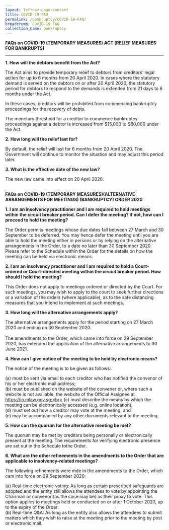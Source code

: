 ```yaml
---
layout: leftnav-page-content
title: COVID-19 FAQ
permalink: /bankruptcy/COVID-19-FAQ/
breadcrumb: COVID-19 FAQ
collection_name: bankruptcy
---
```


**FAQs on COVID-19 (TEMPORARY MEASURES) ACT (RELIEF MEASURES FOR BANKRUPTS)**<br>

---

**1.	How will the debtors benefit from the Act?**<br>

The Act aims to provide temporary relief to debtors from creditors’ legal action for up to 6 months from 20 April 2020. In cases where the statutory demand is served on the debtors on or after 20 April 2020, the statutory period for debtors to respond to the demands is extended from 21 days to 6 months under the Act.<br>

In these cases, creditors will be prohibited from commencing  bankruptcy proceedings for the recovery of debts. <br>

The monetary threshold for a creditor to commence bankruptcy proceedings against a debtor is increased from $15,000 to $60,000 under the Act.<br>


**2.	How long will the relief last for?**<br>

By default, the relief will last for 6 months from 20 April 2020. The Government will continue to monitor the situation and may adjust this period later.<br>



**3.	What is the effective date of the new law?**<br>

The new law came into effect on 20 April 2020.<br><br>

**FAQs on COVID-19 (TEMPORARY MEASURES)(ALTERNATIVE ARRANGEMENTS FOR MEETINGS) (BANKRUPTCY) ORDER 2020**<br>

**1. I am an insolvency practitioner and I am required to hold meetings within the circuit breaker period. Can I defer the meeting? If not, how can I proceed to hold the meeting?**<br>

The Order permits meetings whose due dates fall between 27 March and 30 September to be deferred. You may hence defer the meeting until you are able to hold the meeting either in persons or by relying on the alternative arrangements in the Order, to a date no later than 30 September 2020. Please refer to the Schedule within the Order for the details on how the meeting can be held via electronic means.<br>

**2.	I am an insolvency practitioner and I am required to hold a Court-ordered or Court-directed meeting within the circuit breaker period. How should I hold the meeting?**<br>

This Order does not apply to meetings ordered or directed by the Court. For such meetings, you may wish to apply to the court to seek further directions or a variation of the orders (where applicable), as to the safe distancing measures that you intend to implement at such meetings.<br>

**3.	How long will the alternative arrangements apply?**<br>

The alternative arrangements apply for the period starting on 27 March 2020 and ending on 30 September 2020.<br><br>
The amendments to the Order, which came into force on 29 September 2020, has extended the application of the alternative arrangements to 30 June 2021.<br>

**4.	How can I give notice of the meeting to be held by electronic means?**<br>

The notice of the meeting is to be given as follows:<br>

(a) must be sent via email to each creditor who has notified the convenor of his or her
electronic mail address;<br>
(b) must be published on the website of the convener or, where such a website is not
available, the website of the Official Assignee at https://io.mlaw.gov.sg;<br>
(c) must describe the means by which the meeting can be electronically accessed (e.g.
online location);<br>
(d) must set out how a creditor may vote at the meeting; and<br>
(e) may be accompanied by any other documents relevant to the meeting.<br>

**5. How can the quorum for the alternative meeting be met?**<br>

The quorum may be met by creditors being personally or electronically present at the meeting. The requirements for verifying electronic presence are set out in the Schedule tothe Order.<br>

**6. What are the other refinements in the amendments to the Order that are applicable to insolvency-related meetings?** <br>

The following refinements were mde in the amendments to the Order, which cam into force on 29 September 2020:<br>

(a)	Real-time electronic voting: As long as certain prescribed safeguards are adopted and the entity still allows the attendees to vote by appointing the Chairman or convenor (as the case may be) as their proxy to vote. This option applies to meetings held or conducted on or after 1 October 2020, up to the expiry of the Order.<br>
(b)	Real-time Q&A: As long as the entity also allows the attendees to submit matters which they wish to raise at the meeting prior to the meeting by post or electronic mail.<br>

